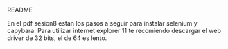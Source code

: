 README

En el pdf sesion8 están los pasos a seguir para instalar selenium y capybara.
Para utilizar internet explorer 11 te recomiendo descargar el web driver de 32 bits, el de 64 es lento.

